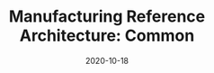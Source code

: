 ---
title: "Manufacturing Reference Architecture: Common"
status: "Draft"
version: "1.0"
organisationName: "Open Manufacturing Platform"
date: "2020-10-18"
copyrightDate: "2020"
---